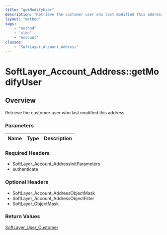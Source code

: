 ```yaml
---
title: "getModifyUser"
description: "Retrieve the customer user who last modified this address."
layout: "method"
tags:
    - "method"
    - "sldn"
    - "Account"
classes:
    - "SoftLayer_Account_Address"
---
```

# SoftLayer_Account_Address::getModifyUser
## Overview 
Retrieve the customer user who last modified this address.

### Parameters 
|Name | Type | Description |
| --- | --- | --- |


### Required Headers
* SoftLayer_Account_AddressInitParameters
* authenticate

### Optional Headers
* SoftLayer_Account_AddressObjectMask
* SoftLayer_Account_AddressObjectFilter
* SoftLayer_ObjectMask

### Return Values
<a href='/reference/datatypes/SoftLayer_User_Customer'>SoftLayer_User_Customer </a>
